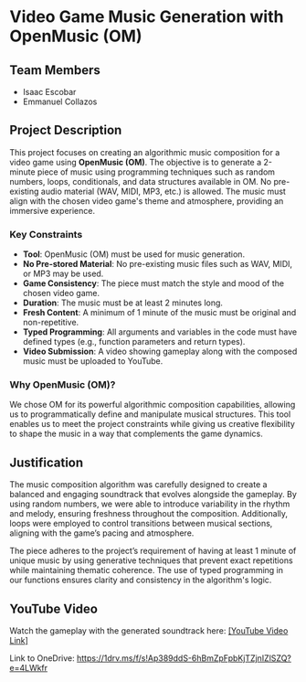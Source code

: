 # Video Game Music Generation with OpenMusic (OM)

## Team Members
- Isaac Escobar
- Emmanuel Collazos

## Project Description
This project focuses on creating an algorithmic music composition for a video game using **OpenMusic (OM)**. The objective is to generate a 2-minute piece of music using programming techniques such as random numbers, loops, conditionals, and data structures available in OM. No pre-existing audio material (WAV, MIDI, MP3, etc.) is allowed. The music must align with the chosen video game's theme and atmosphere, providing an immersive experience.

### Key Constraints
- **Tool**: OpenMusic (OM) must be used for music generation.
- **No Pre-stored Material**: No pre-existing music files such as WAV, MIDI, or MP3 may be used.
- **Game Consistency**: The piece must match the style and mood of the chosen video game.
- **Duration**: The music must be at least 2 minutes long.
- **Fresh Content**: A minimum of 1 minute of the music must be original and non-repetitive.
- **Typed Programming**: All arguments and variables in the code must have defined types (e.g., function parameters and return types).
- **Video Submission**: A video showing gameplay along with the composed music must be uploaded to YouTube.

### Why OpenMusic (OM)?
We chose OM for its powerful algorithmic composition capabilities, allowing us to programmatically define and manipulate musical structures. This tool enables us to meet the project constraints while giving us creative flexibility to shape the music in a way that complements the game dynamics.

## Justification
The music composition algorithm was carefully designed to create a balanced and engaging soundtrack that evolves alongside the gameplay. By using random numbers, we were able to introduce variability in the rhythm and melody, ensuring freshness throughout the composition. Additionally, loops were employed to control transitions between musical sections, aligning with the game’s pacing and atmosphere.

The piece adheres to the project’s requirement of having at least 1 minute of unique music by using generative techniques that prevent exact repetitions while maintaining thematic coherence. The use of typed programming in our functions ensures clarity and consistency in the algorithm's logic.

## YouTube Video

Watch the gameplay with the generated soundtrack here: [\[YouTube Video Link\]](https://youtu.be/kmict5LavLA)


Link to OneDrive: https://1drv.ms/f/s!Ap389ddS-6hBmZpFpbKjTZjnIZlSZQ?e=4LWkfr

